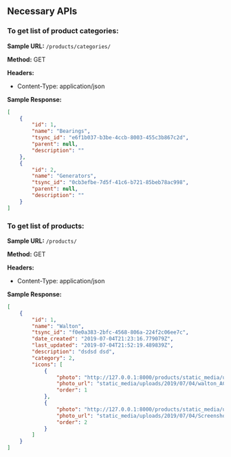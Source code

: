 ## Necessary APIs

### To get list of product categories:

**Sample URL:** `/products/categories/`

**Method:** GET

**Headers:** 
* Content-Type: application/json

**Sample Response:**
```json
[
    {
        "id": 1,
        "name": "Bearings",
        "tsync_id": "e6f1b037-b3be-4ccb-8003-455c3b867c2d",
        "parent": null,
        "description": ""
    },
    {
        "id": 2,
        "name": "Generators",
        "tsync_id": "0cb3efbe-7d5f-41c6-b721-85beb78ac998",
        "parent": null,
        "description": ""
    }
]
```
### To get list of products:

**Sample URL:** `/products/`

**Method:** GET

**Headers:** 
* Content-Type: application/json

**Sample Response:**
```json
[
    {
        "id": 1,
        "name": "Walton",
        "tsync_id": "f0e0a383-2bfc-4568-806a-224f2c06ee7c",
        "date_created": "2019-07-04T21:23:16.779079Z",
        "last_updated": "2019-07-04T21:52:19.489839Z",
        "description": "dsdsd dsd",
        "category": 2,
        "icons": [
            {
                "photo": "http://127.0.0.1:8000/products/static_media/uploads/2019/07/04/walton_AC_1.jpg",
                "photo_url": "static_media/uploads/2019/07/04/walton_AC_1.jpg",
                "order": 1
            },
            {
                "photo": "http://127.0.0.1:8000/products/static_media/uploads/2019/07/04/Screenshot_from_2019-07-05_02-46-16.png",
                "photo_url": "static_media/uploads/2019/07/04/Screenshot_from_2019-07-05_02-46-16.png",
                "order": 2
            }
        ]
    }
]
```
